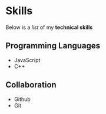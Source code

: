 # Skills

Below is a _list_ of my **technical skills**

## Programming Languages
- JavaScript
- C++

## Collaboration
- Github
- Git
